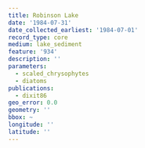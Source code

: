 ```yaml
---
title: Robinson Lake
date: '1984-07-31'
date_collected_earliest: '1984-07-01'
record_type: core
medium: lake_sediment
feature: '934'
description: ''
parameters:
  - scaled_chrysophytes
  - diatoms
publications:
  - dixit86
geo_error: 0.0
geometry: ''
bbox: ~
longitude: ''
latitude: ''
---
```

